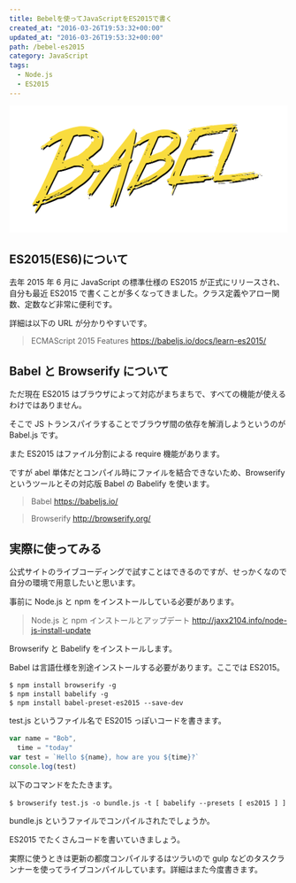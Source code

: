 ```yaml
---
title: Bebelを使ってJavaScriptをES2015で書く
created_at: "2016-03-26T19:53:32+00:00"
updated_at: "2016-03-26T19:53:32+00:00"
path: /bebel-es2015
category: JavaScript
tags:
  - Node.js
  - ES2015
---
```


![](./babel.png)

## ES2015(ES6)について

去年 2015 年 6 月に JavaScript の標準仕様の ES2015 が正式にリリースされ、
自分も最近 ES2015 で書くことが多くなってきました。クラス定義やアロー関数、定数など非常に便利です。

詳細は以下の URL が分かりやすいです。

> ECMAScript 2015 Features
> <https://babeljs.io/docs/learn-es2015/>

<!--more-->

## Babel と Browserify について

ただ現在 ES2015 はブラウザによって対応がまちまちで、すべての機能が使えるわけではありません。

そこで JS トランスパイラすることでブラウザ間の依存を解消しようというのが Babel.js です。

また ES2015 はファイル分割による require 機能があります。

ですが abel 単体だとコンパイル時にファイルを結合できないため、Browserify というツールとその対応版 Babel の Babelify を使います。

> Babel
> <https://babeljs.io/>

> Browserify
> <http://browserify.org/>

## 実際に使ってみる

公式サイトのライブコーディングで試すことはできるのですが、せっかくなので自分の環境で用意したいと思います。

事前に Node.js と npm をインストールしている必要があります。

> Node.js と npm インストールとアップデート
> <http://jaxx2104.info/node-js-install-update>

Browserify と Babelify をインストールします。

Babel は言語仕様を別途インストールする必要があります。ここでは ES2015。

```
$ npm install browserify -g
$ npm install babelify -g
$ npm install babel-preset-es2015 --save-dev
```

test.js というファイル名で ES2015 っぽいコードを書きます。

```js
var name = "Bob",
  time = "today"
var test = `Hello ${name}, how are you ${time}?`
console.log(test)
```

以下のコマンドをたたきます。

`$ browserify test.js -o bundle.js -t [ babelify --presets [ es2015 ] ]`

bundle.js というファイルでコンパイルされたでしょうか。

ES2015 でたくさんコードを書いていきましょう。

実際に使うときは更新の都度コンパイルするはツラいので gulp などのタスクランナーを使ってライブコンパイルしています。詳細はまた今度書きます。
